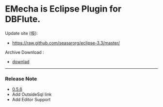 # EMecha is Eclipse Plugin for DBFlute. #

Update site (仮): 
* https://raw.github.com/seasarorg/eclipse-3.3/master/

Archive Download : 
* [downlad](https://raw.github.com/seasarorg/dbflute-emecha/master/emecha.zip)

-----------
### Release Note ###

* [0.5.6](https://github.com/seasarorg/dbflute-emecha/releases/tag/0.5.6) 
 * Add OutsideSql link
 * Add Editor Support
